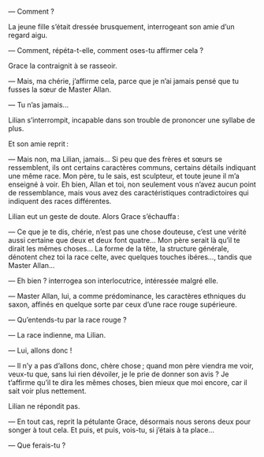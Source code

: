 — Comment ?

La jeune fille s’était dressée brusquement, interrogeant son amie d’un
regard aigu.

— Comment, répéta-t-elle, comment oses-tu affirmer cela ?

Grace la contraignit à se rasseoir.

— Mais, ma chérie, j’affirme cela, parce que je n’ai jamais pensé que tu
fusses la sœur de Master Allan.

— Tu n’as jamais...

Lilian s’interrompit, incapable dans son trouble de prononcer une syllabe de plus.

Et son amie reprit :

— Mais non, ma Lilian, jamais... Si peu que des frères et sœurs se ressemblent, ils ont certains caractères communs, certains détails indiquant
une même race. Mon père, tu le sais, est sculpteur, et toute jeune il m’a
enseigné à voir. Eh bien, Allan et toi, non seulement vous n’avez aucun point
de ressemblance, mais vous avez des caractéristiques contradictoires qui
indiquent des races différentes.

Lilian eut un geste de doute. Alors Grace s’échauffa :

— Ce que je te dis, chérie, n’est pas une chose douteuse, c’est une vérité
aussi certaine que deux et deux font quatre... Mon père serait là qu’il te
dirait les mêmes choses... La forme de la tête, la structure générale,
dénotent chez toi la race celte, avec quelques touches ibéres..., tandis que
Master Allan...

— Eh bien ? interrogea son interlocutrice, intéressée malgré elle.

— Master Allan, lui, a comme prédominance, les caractères ethniques du saxon, affinés en quelque sorte par ceux d’une race rouge supérieure.

— Qu’entends-tu par la race rouge ?

— La race indienne, ma Lilian.

— Lui, allons donc !

— Il n’y a pas d’allons donc, chère chose ; quand mon père viendra me voir,
veux-tu que, sans lui rien dévoiler, je le prie de donner son avis ? Je
t’affirme qu’il te dira les mêmes choses, bien mieux que moi encore, car il
sait voir plus nettement.

Lilian ne répondit pas.

— En tout cas, reprit la pétulante Grace, désormais nous serons deux pour songer à tout cela. Et puis, et puis, vois-tu, si j’étais à ta place...

— Que ferais-tu ?
